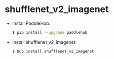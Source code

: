 # shufflenet_v2_imagenet
* Install PaddleHub: 

    ```bash
    $ pip install --upgrade paddlehub
    ```

* Install shufflenet_v2_imagenet: 

    ```bash
    $ hub install shufflenet_v2_imagenet
    ```
